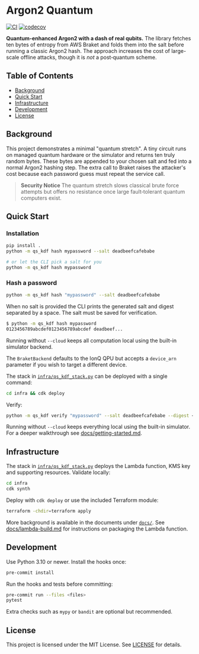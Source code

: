 # Argon2 Quantum

[![CI](https://github.com/KristopherKubicki/argon2_quantum/actions/workflows/ci.yml/badge.svg)](https://github.com/KristopherKubicki/argon2_quantum/actions/workflows/ci.yml)
[![codecov](https://codecov.io/gh/KristopherKubicki/argon2_quantum/graph/badge.svg?token=JuPPmkMFxR)](https://codecov.io/gh/KristopherKubicki/argon2_quantum)

**Quantum-enhanced Argon2 with a dash of real qubits.** The library fetches ten bytes of entropy from AWS Braket and folds them into the salt before running a classic Argon2 hash. The approach increases the cost of large-scale offline attacks, though it is *not* a post‑quantum scheme.

## Table of Contents
- [Background](#background)
- [Quick Start](#quick-start)
- [Infrastructure](#infrastructure)
- [Development](#development)
- [License](#license)

## Background
This project demonstrates a minimal "quantum stretch". A tiny circuit runs on managed quantum hardware or the simulator and returns ten truly random bytes. These bytes are appended to your chosen salt and fed into a normal Argon2 hashing step. The extra call to Braket raises the attacker's cost because each password guess must repeat the service call.

> **Security Notice**
> The quantum stretch slows classical brute force attempts but offers no resistance once large fault‑tolerant quantum computers exist.

## Quick Start
### Installation
```bash
pip install .
python -m qs_kdf hash mypassword --salt deadbeefcafebabe

# or let the CLI pick a salt for you
python -m qs_kdf hash mypassword
```

### Hash a password
```bash
python -m qs_kdf hash "mypassword" --salt deadbeefcafebabe
```

When no salt is provided the CLI prints the generated salt and digest separated
by a space. The salt must be saved for verification.

```bash
$ python -m qs_kdf hash mypassword
0123456789abcdef0123456789abcdef deadbeef...
```

Running without `--cloud` keeps all computation local using the built-in
simulator backend.

The ``BraketBackend`` defaults to the IonQ QPU but accepts a ``device_arn``
parameter if you wish to target a different device.

The stack in [`infra/qs_kdf_stack.py`](infra/qs_kdf_stack.py) can be deployed
with a single command:

```bash
cd infra && cdk deploy
```

Verify:

```bash
python -m qs_kdf verify "mypassword" --salt deadbeefcafebabe --digest <hex>
```

Running without `--cloud` keeps everything local using the built-in simulator. For a deeper walkthrough see [docs/getting-started.md](docs/getting-started.md).

## Infrastructure
The stack in [`infra/qs_kdf_stack.py`](infra/qs_kdf_stack.py) deploys the Lambda function, KMS key and supporting resources. Validate locally:
```bash
cd infra
cdk synth
```
Deploy with `cdk deploy` or use the included Terraform module:
```bash
terraform -chdir=terraform apply
```
More background is available in the documents under [`docs/`](docs/).
See [docs/lambda-build.md](docs/lambda-build.md) for instructions on
packaging the Lambda function.

## Development
Use Python 3.10 or newer. Install the hooks once:
```bash
pre-commit install
```
Run the hooks and tests before committing:
```bash
pre-commit run --files <files>
pytest
```
Extra checks such as `mypy` or `bandit` are optional but recommended.

## License
This project is licensed under the MIT License. See [LICENSE](LICENSE) for details.
